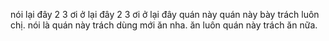 nói lại đây 2 3 ơi ở lại đây 2 3 ơi ở lại đây quán này quán này bày trách luôn chị. nói là quán này trách dùng mới ăn nha. ăn luôn quán này trách ăn nữa.